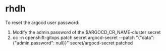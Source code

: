 # rhdh

To reset the argocd user password:
1. Modify the admin.password of the $ARGOCD_CR_NAME-cluster secret
2. oc -n openshift-gitops patch secret argocd-secret --patch "{\"data\": {\"admin.password\": null}}"
secret/argocd-secret patched